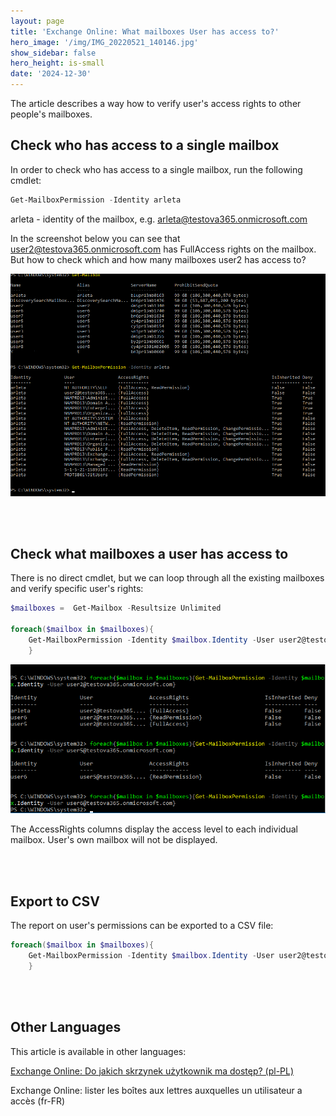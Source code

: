```yaml
---
layout: page
title: 'Exchange Online: What mailboxes User has access to?'
hero_image: '/img/IMG_20220521_140146.jpg'
show_sidebar: false
hero_height: is-small
date: '2024-12-30'
---
```


The article describes a way how to verify user's access rights to other people's mailboxes.

##  Check who has access to a single mailbox

In order to check who has access to a single mailbox, run the following cmdlet:


```powershell
Get-MailboxPermission -Identity arleta
```

arleta - identity of the mailbox, e.g. arleta@testova365.onmicrosoft.com

In the screenshot below you can see that user2@testova365.onmicrosoft.com has FullAccess rights on the mailbox. But how to check which and how many mailboxes user2 has access to?

<img src="/articles/img/mail.png" width="600" > 


<br/><br/>

## Check what mailboxes a user has access to

There is no direct cmdlet, but we can loop through all the existing mailboxes and verify specific user's rights:


```powershell
$mailboxes =  Get-Mailbox -Resultsize Unlimited

foreach($mailbox in $mailboxes){
    Get-MailboxPermission -Identity $mailbox.Identity -User user2@testova365.onmicrosoft.com
    }
```

<img src="/articles/img/mail2.png" width="600" > 

The AccessRights columns display the access level to each individual mailbox.  User's own mailbox will not be displayed.

<br/><br/>

## Export to CSV
The report on user's permissions can be exported to a CSV file:


```powershell
foreach($mailbox in $mailboxes){
    Get-MailboxPermission -Identity $mailbox.Identity -User user2@testova365.onmicrosoft.com | export-csv c:\maiperms.csv -Append
    }

```

<br/><br/>

## Other Languages
This article is available in other languages:

[Exchange Online: Do jakich skrzynek użytkownik ma dostęp? (pl-PL)](https://powershellscripts.github.io/articles/pl/mailboxes/)

Exchange Online: lister les boîtes aux lettres auxquelles un utilisateur a accès (fr-FR)